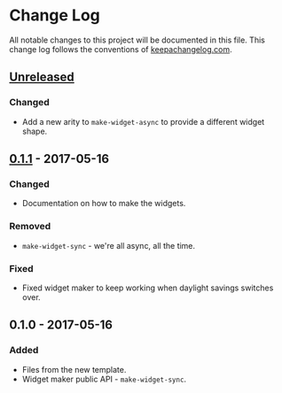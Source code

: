 # Change Log
All notable changes to this project will be documented in this file. This change log follows the conventions of [keepachangelog.com](http://keepachangelog.com/).

## [Unreleased]
### Changed
- Add a new arity to `make-widget-async` to provide a different widget shape.

## [0.1.1] - 2017-05-16
### Changed
- Documentation on how to make the widgets.

### Removed
- `make-widget-sync` - we're all async, all the time.

### Fixed
- Fixed widget maker to keep working when daylight savings switches over.

## 0.1.0 - 2017-05-16
### Added
- Files from the new template.
- Widget maker public API - `make-widget-sync`.

[Unreleased]: https://github.com/your-name/clj-firebase/compare/0.1.1...HEAD
[0.1.1]: https://github.com/your-name/clj-firebase/compare/0.1.0...0.1.1
